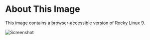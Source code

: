 # About This Image

This image contains a browser-accessible version of Rocky Linux 9.

![Screenshot][Image_Screenshot]

[Image_Screenshot]: https://5856039.fs1.hubspotusercontent-na1.net/hubfs/5856039/dockerhub/image-screenshots/rockylinux-9-core.png "Image Screenshot"
